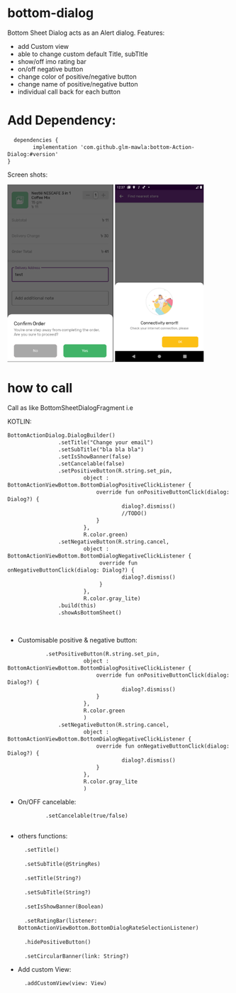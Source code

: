 # bottom-dialog
Bottom Sheet Dialog acts as an Alert dialog. 
Features: 
- add Custom view 
- able to change custom default Title, subTItle 
- show/off imo rating bar 
- on/off negative button 
- change color of positive/negative button 
- change name of positive/negative button 
- individual call back for each button

# Add Dependency:
      dependencies {
            implementation 'com.github.glm-mawla:bottom-Action-Dialog:#version'
	}

Screen shots: 

<img src="confm_dialog.png" height="400" alt="Screenshot1"/>
<img src="conn_error.png" height="400" />

# how to call
Call as like BottomSheetDialogFragment i.e
            
KOTLIN:

```
BottomActionDialog.DialogBuilder()
                .setTitle("Change your email")
                .setSubTitle("bla bla bla")
                .setIsShowBanner(false)
                .setCancelable(false)
                .setPositiveButton(R.string.set_pin,
                        object : BottomActionViewBottom.BottomDialogPositiveClickListener {
                            override fun onPositiveButtonClick(dialog: Dialog?) {
                                    dialog?.dismiss()
                                    //TODO()
                            }
                        },
                        R.color.green)
                .setNegativeButton(R.string.cancel, 
                        object : BottomActionViewBottom.BottomDialogNegativeClickListener {
                             override fun onNegativeButtonClick(dialog: Dialog?) {
                                    dialog?.dismiss()
                             }
                        },
                        R.color.gray_lite)
                .build(this)
                .showAsBottomSheet()
                
                
```

- Customisable positive & negative button: 
       
```
            .setPositiveButton(R.string.set_pin,
                        object : BottomActionViewBottom.BottomDialogPositiveClickListener {
                            override fun onPositiveButtonClick(dialog: Dialog?) {
                                    dialog?.dismiss()
                            }
                        },
                        R.color.green
                        )
                .setNegativeButton(R.string.cancel, 
                        object : BottomActionViewBottom.BottomDialogNegativeClickListener {
                            override fun onNegativeButtonClick(dialog: Dialog?) {
                                    dialog?.dismiss()
                            }
                        },
                        R.color.gray_lite
                        )
```

- On/OFF cancelable: 
``` 
            .setCancelable(true/false)
            
```
       
- others functions: 
 
        .setTitle()

        .setSubTitle(@StringRes)

        .setTitle(String?)

        .setSubTitle(String?)

        .setIsShowBanner(Boolean)

        .setRatingBar(listener: BottomActionViewBottom.BottomDialogRateSelectionListener)

        .hidePositiveButton() 

        .setCircularBanner(link: String?)

- Add custom View: 

        .addCustomView(view: View)
        
        
